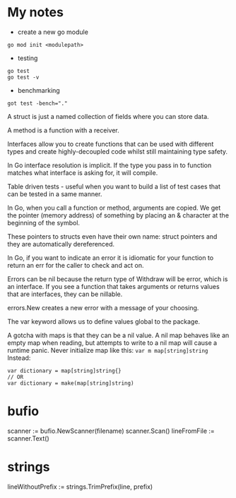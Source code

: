 # My notes

- create a new go module
```
go mod init <modulepath>
```

- testing
```
go test
go test -v
```


- benchmarking
```
got test -bench="."
```

A struct is just a named collection of fields where you can store data. 

A method is a function with a receiver.

Interfaces allow you to create functions that can be used with different types and create highly-decoupled code whilst still maintaining type safety. 

In Go interface resolution is implicit. If the type you pass in to function matches what interface is asking for, it will compile. 

Table driven tests - useful when you want to build a list of test cases that can be tested in a same manner. 

In Go, when you call a function or method, arguments are copied.
We get the pointer (memory address) of something by placing an & character at the beginning of the symbol.

These pointers to structs even have their own name: struct pointers and they are automatically dereferenced.

In Go, if you want to indicate an error it is idiomatic for your function to return an err for the caller to check and act on.

 Errors can be nil because the return type of Withdraw will be error, which is an interface. If you see a function that takes arguments or returns values that are interfaces, they can be nillable.

errors.New creates a new error with a message of your choosing.

The var keyword allows us to define values global to the package.

A gotcha with maps is that they can be a nil value. A nil map behaves like an empty map when reading, but attempts to write to a nil map will cause a runtime panic.
Never initialize map like this:
```var m map[string]string```
Instead:
```
var dictionary = map[string]string{}
// OR
var dictionary = make(map[string]string)
```


# bufio
scanner := bufio.NewScanner(filename)
scanner.Scan()
lineFromFile := scanner.Text()

# strings
lineWithoutPrefix := strings.TrimPrefix(line, prefix)

